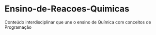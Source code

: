 # Ensino-de-Reacoes-Quimicas
Conteúdo interdisciplinar que une o ensino de Química com conceitos de Programação
